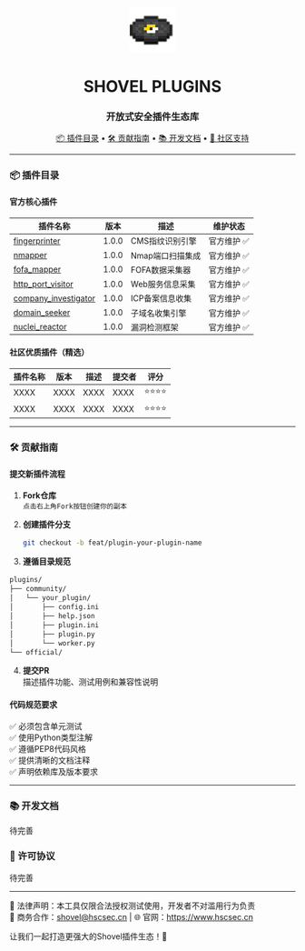 
<div align="center">
  <a href="https://github.com/XXXXX">
    <img src="./img/shovel-plugin.png" alt="shovel-plugins" height="80" />
  </a>
  <h1>
    <b>SHOVEL PLUGINS</b>
  </h1>
  
  <h3>开放式安全插件生态库</h3>


<p align="center">
    <a href="#-插件目录">📦 插件目录</a> •
    <a href="#-贡献指南">🛠️ 贡献指南</a> •
    <a href="#-开发文档">📚 开发文档</a> •
    <a href="#-社区支持">💬 社区支持</a>
</p>
</div>

---

### 📦 插件目录

#### 官方核心插件

| 插件名称 | 版本 | 描述 | 维护状态 |
|---------|------|------|---------|
| [fingerprinter](plugins/official/fingerprinter) | 1.0.0 | CMS指纹识别引擎 | 官方维护 ✅ |
| [nmapper](plugins/official/nmapper) | 1.0.0 | Nmap端口扫描集成 | 官方维护 ✅ |
| [fofa_mapper](plugins/official/fofa_mapper) | 1.0.0 | FOFA数据采集器 | 官方维护 ✅ |
| [http_port_visitor](plugins/official/http_port_visitor) | 1.0.0 | Web服务信息采集 | 官方维护 ✅ |
| [company_investigator](plugins/official/company_investigator) | 1.0.0 | ICP备案信息收集 | 官方维护 ✅ |
| [domain_seeker](plugins/official/domain_seeker) | 1.0.0 | 子域名收集引擎 | 官方维护 ✅ |
| [nuclei_reactor](plugins/official/nuclei_reactor) | 1.0.0 | 漏洞检测框架 | 官方维护 ✅ |

#### 社区优质插件（精选）

| 插件名称 | 版本 | 描述 | 提交者 | 评分 |
|---------|------|------|--------|-----|
|XXXX| XXXX| XXXX |XXXX | ⭐⭐⭐⭐ |
| XXXX| XXXX| XXXX | XXXX| ⭐⭐⭐⭐ |
---

### 🛠️ 贡献指南

#### 提交新插件流程

1. **Fork仓库**  
   `点击右上角Fork按钮创建你的副本`

2. **创建插件分支**  
   ```bash
   git checkout -b feat/plugin-your-plugin-name
   ```

3. **遵循目录规范**  
```tree
plugins/
├── community/
│   └── your_plugin/
│       ├── config.ini
│       ├── help.json
│       ├── plugin.ini
│       ├── plugin.py
│       └── worker.py
└── official/
```

4. **提交PR**  
   描述插件功能、测试用例和兼容性说明

#### 代码规范要求

✅ 必须包含单元测试  
✅ 使用Python类型注解  
✅ 遵循PEP8代码风格  
✅ 提供清晰的文档注释  
✅ 声明依赖库及版本要求  

---

### 📚 开发文档

待完善



### 📜 许可协议
待完善

---

📌 法律声明：本工具仅限合法授权测试使用，开发者不对滥用行为负责<br> 
📧 商务合作：shovel@hscsec.cn | 🌐 官网：https://www.hscsec.cn


让我们一起打造更强大的Shovel插件生态！🚀
